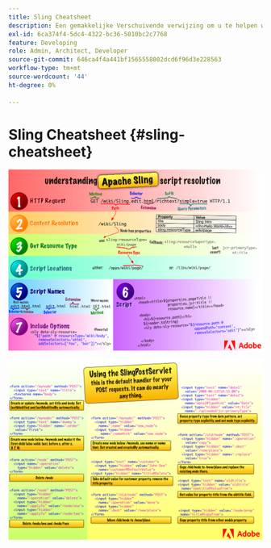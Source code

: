 ```yaml
---
title: Sling Cheatsheet
description: Een gemakkelijke Verschuivende verwijzing om u te helpen wanneer het gebruiken van SlingPostServlet, de standaardmanager voor uw verzoeken van de POST.
exl-id: 6ca374f4-5dc4-4322-bc36-5010bc2c7768
feature: Developing
role: Admin, Architect, Developer
source-git-commit: 646ca4f4a441bf1565558002dcd6f96d3e228563
workflow-type: tm+mt
source-wordcount: '44'
ht-degree: 0%

---
```


# Sling Cheatsheet {#sling-cheatsheet}

![&#x200B; Begrijpend Apache die manuscriptresolutie.](assets/sling-cheatsheet-01.png)

![&#x200B; Gebruikend SlingPostServlet - dit is de standaardmanager voor uw verzoeken van de POST; het kan bijna om het even wat doen.](assets/sling-cheatsheet-02.png)
